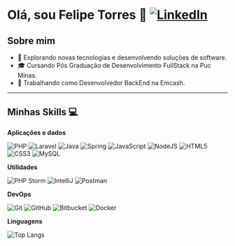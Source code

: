 # Olá, sou Felipe Torres 👋 [![LinkedIn](https://img.shields.io/badge/LinkedIn-0077B5?style=for-the-badge&logo=linkedin&logoColor=white)](https://www.linkedin.com/in/felipe-torres-b6b54b207/)

## Sobre mim

- 🤔 Explorando novas tecnologias e desenvolvendo soluções de software.
- 🎓 Cursando Pôs Graduação de Desenvolvimento FullStack na Puc Minas.
- 💼 Trabalhando como Desenvolvedor BackEnd na Emcash.

---

## Minhas Skills 💻

**Aplicações e dados**

![PHP](https://img.shields.io/badge/PHP-777BB4?style=for-the-badge&logo=php&logoColor=007396)
![Laravel](https://img.shields.io/badge/laravel-%23FF2D20.svg?style=for-the-badge&logo=laravel&logoColor=007396)
![Java](https://img.shields.io/badge/java-%23ED8B00.svg?style=for-the-badge&logo=openjdk&logoColor=007396)
![Spring](https://img.shields.io/badge/spring-%236DB33F.svg?style=for-the-badge&logo=spring&logoColor=007396)
![JavaScript](https://img.shields.io/badge/JavaScript-F7DF1E?style=for-the-badge&logo=javascript&logoColor=007396)
![NodeJS](https://img.shields.io/badge/node.js-6DA55F?style=for-the-badge&logo=node.js&logoColor=007396)
![HTML5](https://img.shields.io/badge/HTML5-E34F26?style=for-the-badge&logo=html5&logoColor=007396)
![CSS3](https://img.shields.io/badge/CSS3-1572B6?style=for-the-badge&logo=css3&logoColor=007396)
![MySQL](https://img.shields.io/badge/MySQL-00000F?style=for-the-badge&logo=mysql&logoColor=007396)

**Utilidades**

![PHP Storm](https://img.shields.io/badge/-PHPStorm-333333?style=flat&logo=phpstorm)
![IntelliJ](https://img.shields.io/badge/-IntelliJ-333333?style=flat&logo=intellij)
![Postman](https://img.shields.io/badge/-Postman-333333?style=flat&logo=postman)

**DevOps**

![Git](https://img.shields.io/badge/-Git-333333?style=flat&logo=git)
![GitHub](https://img.shields.io/badge/-GitHub-333333?style=flat&logo=github)
![Bitbucket](https://img.shields.io/badge/-Bitbucket-333333?style=flat&logo=bitbucket)
![Docker](https://img.shields.io/badge/-Docker-333333?style=flat&logo=docker)

**Linguagens**

![Top Langs](https://github-readme-stats.vercel.app/api/top-langs/?username=FelipTorres&layout=pie&theme=dark&show_icons=true)
